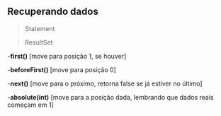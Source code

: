 ## Recuperando dados

>Statement

>ResultSet

-__first()__ [move para posição 1, se houver]

-__beforeFirst()__ [move para posição 0]

-__next()__ [move para o próximo, retorna false se já estiver no último]

-__absolute(int)__ [move para a posição dada, lembrando que dados reais começam em 1]
